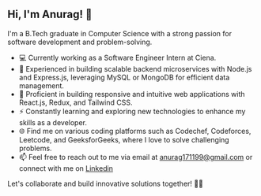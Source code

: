 ## Hi, I'm Anurag! 👋

I'm a B.Tech graduate in Computer Science with a strong passion for software development and problem-solving.

- 💻 Currently working as a Software Engineer Intern at Ciena.
- 🚀 Experienced in building scalable backend microservices with Node.js and Express.js, leveraging MySQL or MongoDB for efficient data management.
- 🌱 Proficient in building responsive and intuitive web applications with React.js, Redux, and Tailwind CSS.
- ⚡ Constantly learning and exploring new technologies to enhance my skills as a developer.
- 🌐 Find me on various coding platforms such as Codechef, Codeforces, Leetcode, and GeeksforGeeks, where I love to solve challenging problems. 
- 📫 Feel free to reach out to me via email at anurag171199@gmail.com or connect with me on [Linkedin](https://www.linkedin.com/in/anurag-4a60511b0/)

Let's collaborate and build innovative solutions together! 🌟🚀

